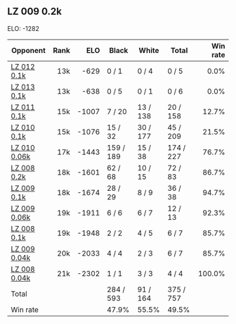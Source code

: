 ## LZ 009 0.2k ##

ELO: -1282

Opponent | Rank | ELO | Black | White | Total | Win rate
---------|-----:|----:|-------|-------|-------|-------:
[LZ 012 0.1k](LZ%20012%200.1k.md) | 13k | -629 | 0 / 1 | 0 / 4 | 0 / 5 | 0.0%
[LZ 013 0.1k](LZ%20013%200.1k.md) | 13k | -638 | 0 / 5 | 0 / 1 | 0 / 6 | 0.0%
[LZ 011 0.1k](LZ%20011%200.1k.md) | 15k | -1007 | 7 / 20 | 13 / 138 | 20 / 158 | 12.7%
[LZ 010 0.1k](LZ%20010%200.1k.md) | 15k | -1076 | 15 / 32 | 30 / 177 | 45 / 209 | 21.5%
[LZ 010 0.06k](LZ%20010%200.06k.md) | 17k | -1443 | 159 / 189 | 15 / 38 | 174 / 227 | 76.7%
[LZ 008 0.2k](LZ%20008%200.2k.md) | 18k | -1601 | 62 / 68 | 10 / 15 | 72 / 83 | 86.7%
[LZ 009 0.1k](LZ%20009%200.1k.md) | 18k | -1674 | 28 / 29 | 8 / 9 | 36 / 38 | 94.7%
[LZ 009 0.06k](LZ%20009%200.06k.md) | 19k | -1911 | 6 / 6 | 6 / 7 | 12 / 13 | 92.3%
[LZ 008 0.1k](LZ%20008%200.1k.md) | 19k | -1948 | 2 / 2 | 4 / 5 | 6 / 7 | 85.7%
[LZ 009 0.04k](LZ%20009%200.04k.md) | 20k | -2033 | 4 / 4 | 2 / 3 | 6 / 7 | 85.7%
[LZ 008 0.04k](LZ%20008%200.04k.md) | 21k | -2302 | 1 / 1 | 3 / 3 | 4 / 4 | 100.0%
Total | | | 284 / 593 | 91 / 164 | 375 / 757 | 
Win rate| | | 47.9% | 55.5% | 49.5% | 
